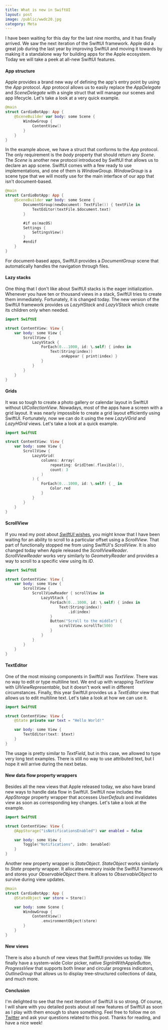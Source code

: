 ```yaml
---
title: What is new in SwiftUI
layout: post
image: /public/wwdc20.jpg
category: Meta
---
```


I have been waiting for this day for the last nine months, and it has finally arrived. We saw the next iteration of the SwiftUI framework. Apple did a great job during the last year by improving SwiftUI and moving it towards by making it a standalone way for building apps for the Apple ecosystem. Today we will take a peek at all-new SwiftUI features.

#### App structure
Apple provides a brand new way of defining the app's entry point by using the *App* protocol. *App* protocol allows us to easily replace the *AppDelegate* and *SceneDelegate* with a single struct that will manage our scenes and app lifecycle. Let's take a look at a very quick example.

```swift
@main
struct CardioBotApp: App {
    @SceneBuilder var body: some Scene {
        WindowGroup {
            ContentView()
        }
    }
}
```

In the example above, we have a struct that conforms to the *App* protocol. The only requirement is the *body* property that should return any *Scene*. The *Scene* is another new protocol introduced by SwiftUI that allows us to declare an app scene. SwiftUI comes with a few ready to use implementations, and one of them is *WindowGroup*. *WindowGroup* is a scene type that we will mostly use for the main interface of our app that isn't document-based.

```swift
@main
struct CardioBotApp: App {
    @SceneBuilder var body: some Scene {
        DocumentGroup(newDocument: TextFile()) { textFile in
            TextEditor(textFile.$document.text)
        }

        #if os(macOS)
        Settings {
            SettingsView()
        }
        #endif
    }
}
```

For document-based apps, SwiftUI provides a *DocumentGroup* scene that automatically handles the navigation through files.

#### Lazy stacks
One thing that I don't like about SwiftUI stacks is the eager initialization. Whenever you have ten or thousand views in a stack, SwiftUI tries to create them immediately. Fortunately, it is changed today. The new version of the SwiftUI framework provides us *LazyHStack* and *LazyVStack* which create its children only when needed.

```swift
import SwiftUI

struct ContentView: View {
    var body: some View {
        ScrollView {
            LazyVStack {
                ForEach(0...1000, id: \.self) { index in
                    Text(String(index))
                        .onAppear { print(index) }
                }
            }
        }
    }
}
```

#### Grids
It was so tough to create a photo gallery or calendar layout in SwiftUI without *UICollectionView*. Nowadays, most of the apps have a screen with a grid layout. It was nearly impossible to create a grid layout efficiently using SwiftUI. Fortunately, now we can do it using the new *LazyVGrid* and *LazyHGrid* views. Let's take a look at a quick example.

```swift
import SwiftUI

struct ContentView: View {
    var body: some View {
        ScrollView {
            LazyVGrid(
                columns: Array(
                    repeating: GridItem(.flexible()),
                    count: 3
                )
            ) {
                ForEach(0...1000, id: \.self) { _ in
                    Color.red
                }
            }
        }
    }
}
```

#### ScrollView
If you read my post about [*SwiftUI* wishes](/2020/06/10/swiftui-wishlist-for-wwdc20/), you might know that I have been waiting for an ability to scroll to a particular offset using a *ScrollView*. That part of functionally stopped me from using SwiftUI's *ScrollView*. It is also changed today when Apple released the *ScrollViewReader*. *ScrollViewReader* works very similarly to *GeometryReader* and provides a way to scroll to a specific view using its *ID*.

```swift
import SwiftUI

struct ContentView: View {
    var body: some View {
        ScrollView {
            ScrollViewReader { scrollView in
                LazyVStack {
                    ForEach(0...1000, id: \.self) { index in
                        Text(String(index))
                            .id(index)
                    }
                    Button("Scroll to the middle") {
                        scrollView.scrollTo(500)
                    }
                }
            }
        }
    }
}
```

#### TextEditor
One of the most missing components in SwiftUI was *TextView*. There was no way to edit or type multiline text. We end up with wrapping *TextView* with *UIViewRepresentable*, but it doesn't work well in different circumstances. Finally, this year SwiftUI provides us a *TextEditor* view that allows us to edit multiline text. Let's take a look at how we can use it.

```swift
import SwiftUI

struct ContentView: View {
    @State private var text = "Hello World!"

    var body: some View {
        TextEditor(text: $text)
    }
}
```

The usage is pretty similar to *TextField*, but in this case, we allowed to type very long text examples. There is still no way to use attributed text, but I hope it will arrive during the next betas.

#### New data flow property wrappers
Besides all the new views that Apple released today, we also have brand new ways to handle data flow in SwiftUI. SwiftUI now includes the *AppStorage* property wrapper that accesses *UserDefauls* and invalidates view as soon as corresponding key changes. Let's take a look at the example.

```swift
import SwiftUI

struct ContentView: View {
    @AppStorage("isNotificationsEnabled") var enabled = false

    var body: some View {
        Toggle("Notifications", isOn: $enabled)
    }
}
```

Another new property wrapper is *StateObject*. *StateObject* works similarly to *State* property wrapper. It allocates memory inside the SwiftUI framework and stores your *ObservableObject* there. It allows to *ObservableObject* to survive during view updates.

```swift
@main
struct CardioBotApp: App {
    @StateObject var store = Store()

    var body: some Scene {
        WindowGroup {
            ContentView()
                .environmentObject(store)
        }
    }
}
```

#### New views
There is also a bunch of new views that SwiftUI provides us today. We finally have a system-wide Color picker, native *SignInWithAppleButton*, *ProgressView* that supports both linear and circular progress indicators, *OutlineGroup* that allows us to display tree-structured collections of data,  and much more.

#### Conclusion
I'm delighted to see that the next iteration of SwiftUI is so strong. Of course, I will share with you detailed posts about all new features of SwiftUI as soon as I play with them enough to share something. Feel free to follow me on [Twitter](https://twitter.com/mecid) and ask your questions related to this post. Thanks for reading, and have a nice week!